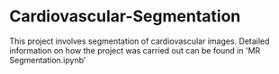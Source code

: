 # Cardiovascular-Segmentation
This project involves segmentation of cardiovascular images.
Detailed information on how the project was carried out can be found in 'MR Segmentation.ipynb'
